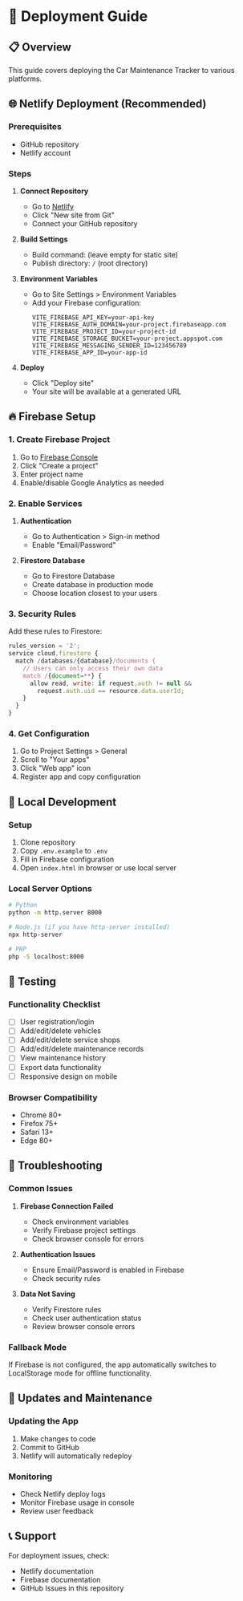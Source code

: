 # 🚀 Deployment Guide

## 📋 Overview
This guide covers deploying the Car Maintenance Tracker to various platforms.

## 🌐 Netlify Deployment (Recommended)

### Prerequisites
- GitHub repository
- Netlify account

### Steps
1. **Connect Repository**
   - Go to [Netlify](https://app.netlify.com/)
   - Click "New site from Git"
   - Connect your GitHub repository

2. **Build Settings**
   - Build command: (leave empty for static site)
   - Publish directory: `/` (root directory)

3. **Environment Variables**
   - Go to Site Settings > Environment Variables
   - Add your Firebase configuration:
     ```
     VITE_FIREBASE_API_KEY=your-api-key
     VITE_FIREBASE_AUTH_DOMAIN=your-project.firebaseapp.com
     VITE_FIREBASE_PROJECT_ID=your-project-id
     VITE_FIREBASE_STORAGE_BUCKET=your-project.appspot.com
     VITE_FIREBASE_MESSAGING_SENDER_ID=123456789
     VITE_FIREBASE_APP_ID=your-app-id
     ```

4. **Deploy**
   - Click "Deploy site"
   - Your site will be available at a generated URL

## 🔥 Firebase Setup

### 1. Create Firebase Project
1. Go to [Firebase Console](https://console.firebase.google.com/)
2. Click "Create a project"
3. Enter project name
4. Enable/disable Google Analytics as needed

### 2. Enable Services
1. **Authentication**
   - Go to Authentication > Sign-in method
   - Enable "Email/Password"

2. **Firestore Database**
   - Go to Firestore Database
   - Create database in production mode
   - Choose location closest to your users

### 3. Security Rules
Add these rules to Firestore:
```javascript
rules_version = '2';
service cloud.firestore {
  match /databases/{database}/documents {
    // Users can only access their own data
    match /{document=**} {
      allow read, write: if request.auth != null && 
        request.auth.uid == resource.data.userId;
    }
  }
}
```

### 4. Get Configuration
1. Go to Project Settings > General
2. Scroll to "Your apps"
3. Click "Web app" icon
4. Register app and copy configuration

## 🔧 Local Development

### Setup
1. Clone repository
2. Copy `.env.example` to `.env`
3. Fill in Firebase configuration
4. Open `index.html` in browser or use local server

### Local Server Options
```bash
# Python
python -m http.server 8000

# Node.js (if you have http-server installed)
npx http-server

# PHP
php -S localhost:8000
```

## 📱 Testing

### Functionality Checklist
- [ ] User registration/login
- [ ] Add/edit/delete vehicles
- [ ] Add/edit/delete service shops
- [ ] Add/edit/delete maintenance records
- [ ] View maintenance history
- [ ] Export data functionality
- [ ] Responsive design on mobile

### Browser Compatibility
- Chrome 80+
- Firefox 75+
- Safari 13+
- Edge 80+

## 🐛 Troubleshooting

### Common Issues
1. **Firebase Connection Failed**
   - Check environment variables
   - Verify Firebase project settings
   - Check browser console for errors

2. **Authentication Issues**
   - Ensure Email/Password is enabled in Firebase
   - Check security rules

3. **Data Not Saving**
   - Verify Firestore rules
   - Check user authentication status
   - Review browser console errors

### Fallback Mode
If Firebase is not configured, the app automatically switches to LocalStorage mode for offline functionality.

## 🔄 Updates and Maintenance

### Updating the App
1. Make changes to code
2. Commit to GitHub
3. Netlify will automatically redeploy

### Monitoring
- Check Netlify deploy logs
- Monitor Firebase usage in console
- Review user feedback

## 📞 Support
For deployment issues, check:
- Netlify documentation
- Firebase documentation
- GitHub Issues in this repository